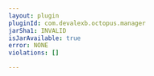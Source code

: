 ```yaml
---
layout: plugin
pluginId: com.devalexb.octopus.manager
jarSha1: INVALID
isJarAvailable: true
error: NONE
violations: []

---
```

